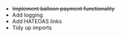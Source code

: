 - <s>Implement balloon payment functionality</s>
- Add logging
- Add HATEOAS links
- Tidy up imports